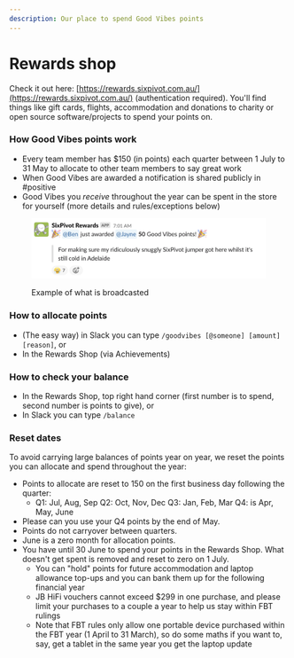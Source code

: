 ```yaml
---
description: Our place to spend Good Vibes points
---
```


# Rewards shop

Check it out here: [https://rewards.sixpivot.com.au/](https://rewards.sixpivot.com.au/) (authentication required). You'll find things like gift cards, flights, accommodation and donations to charity or open source software/projects to spend your points on.

### How Good Vibes points work

* Every team member has $150 (in points) each quarter between 1 July to 31 May to allocate to other team members to say great work
* When Good Vibes are awarded a notification is shared publicly in #positive
* Good Vibes you _receive_ throughout the year can be spent in the store for yourself (more details and rules/exceptions below)

<figure><img src="../.gitbook/assets/good vibes.png" alt="Screenshot of a Slack notification, saying &#x22;Ben just awarded Jayne 50 Good Vibes points, for making sure my ridiculously snuggly SixPivot jumper got here whilst it&#x27;s still cold in Adelaide&#x22;"><figcaption><p>Example of what is broadcasted</p></figcaption></figure>

### How to allocate points

* (The easy way) in Slack you can type `/goodvibes [@someone] [amount] [reason]`, or
* In the Rewards Shop (via Achievements)

### How to check your balance

* In the Rewards Shop, top right hand corner (first number is to spend, second number is points to give), or
* In Slack you can type `/balance`

### Reset dates

To avoid carrying large balances of points year on year, we reset the points you can allocate and spend throughout the year:&#x20;

* Points to allocate are reset to 150 on the first business day following the quarter:
  * Q1: Jul, Aug, Sep    Q2: Oct, Nov, Dec   Q3: Jan, Feb, Mar   Q4: is Apr, May, June
* Please can you use your Q4 points by the end of May.
* Points do not carryover between quarters.
* June is a zero month for allocation points.
* You have until 30 June to spend your points in the Rewards Shop. What doesn't get spent is removed and reset to zero on 1 July.
  * You can "hold" points for future accommodation and laptop allowance top-ups and you can bank them up for the following financial year
  * JB HiFi vouchers cannot exceed $299 in one purchase, and please limit your purchases to a couple a year to help us stay within FBT rulings
  * Note that FBT rules only allow one portable device purchased within the FBT year (1 April to 31 March), so do some maths if you want to, say, get a tablet in the same year you get the laptop update
